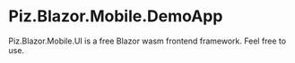 # Piz.Blazor.Mobile.DemoApp
Piz.Blazor.Mobile.UI is a free Blazor wasm frontend framework.
Feel free to use.

